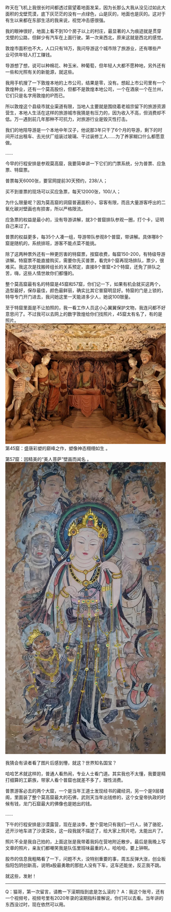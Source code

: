 昨天在飞机上我很长时间都透过窗望着地面发呆，因为长那么大我从没见过如此大面积的戈壁荒漠，底下灰茫茫的没有一点绿色，山是灰的，地面也是灰的。这对于有生以来都在东部生活的我来说，视觉冲击感很强。

我的眼神很好，地面上看不到10个房子以上的村庄，最显著的人为痕迹就是贯穿戈壁的公路，但鲜少有汽车在上面行驶。第一次来西北，原来这就是西北的感觉。

敦煌市面积也不大，人口只有18万，我问导游这个城市除了旅游业，还有哪些产业可供年轻人打工赚钱。

导游想了想，说可以种棉花、种玉米、种葡萄，但年轻人大都不愿种地，另外还有一些和光照有关的新能源，就这些。

我用手机搜了一下敦煌本地的上市公司，结果是零，没有。想起上市公司里有一个敦煌种业，还有一个莫高股份，但都不是敦煌本地公司，一个在酒泉一个在兰州，它们只是名字用敦煌的IP而已。

所以敦煌这个县级市就业渠道有限，当地人主要就是围绕着老祖宗留下的旅游资源营生，本地人生活在这样的旅游城市我猜是有压力的，因为收入不高，但消费却不低。万一遇到前几年那种不可抗力，对旅游行业是毁灭性打击。

我们的地陪导游是一个本地中年汉子，他说那3年只干了6个月的导游，剩下的时间开过出租车、去光伏厂组装过玻璃、干过装修工人……为了养家糊口什么都愿意做。

……

今早的行程安排是参观莫高窟，我要简单讲一下它们的门票系统，分为普票、应急票、特窟票。

普票每天6000张，要官网提前30天预约，238/人；

买不到普票的现场可以买应急票，每天12000张，100/人；

为什么限量呢？因为莫高窟的洞窟普遍面积小，容客有限，而且大量游客呼出的二氧化碳对壁画也有损害，所以严格限流。

应急票的权益是最小的，没有导游讲解，就3个普窟排队参观一圈，打个卡，证明自己来过了。

普票的权益更多，每35个人凑一组，导游带队参观8个普窟，带讲解。具体哪8个窟是随机的，系统排班，游客不能点菜不能挑。

除了这两种票外还有一种更厉害的特窟票，按窟收费，每窟150-200，有特级导游讲解。特窟票不能直接购买，需要你先买普票，看完8个窟再现场排队，票少，很难买。我这次是找搬砖组长的关系预定，直接8个普窟+2个特窟，还免了排队之苦，嗨，这些人情世故你们都懂的。

整个莫高窟最有名的特窟是45窟和57窟，你们记一下，如果有机会就买这两个，造型最好，保存最佳，颜色最鲜丽，确实比其它普窟明显好。特窟的门是上锁的，特导专门开门进去，我问她这里一天能进多少人，她说100限量。

至于特窟里面是不让拍照的，我一看工作人员这小心翼翼保护文物，我连问都不好意思问了。不过我可以去网上的数字敦煌给你们找照片，45窟太有名了，有的是照片。
![莫高窟45窟](./莫高窟45窟.jpg)
第45窟​​：盛唐彩塑的巅峰之作，塑像神态栩栩如生 。

​​第57窟​​：因精美的“美人菩萨”壁画而闻名 。
![莫高窟57窟](./莫高窟57窟.jpg)

我猜会有读者看了图片后感到懵，就这？世界知名国宝？

哈哈艺术就这样的，普通人看热闹，专业人士看门道。其实我也不太懂，我要是精打细算的工薪族，带家人看个普窟也就差不多了，理性消费。

普票游客必去的两个大窟，一个是当年王道士发现经书的藏经洞，另一个是9层楼阁，里面装了整个莫高窟最大的石佛，武则天当年出钱修的，这个女皇帝执政的时候有钱，龙门石窟最大的佛像也是她出的钱。

……

下午的行程安排是沙漠露营，现在是淡季，整个营地只有我们一行人，骑了骆驼，还开沙地车进了沙漠深处，这一段我就不描述了，给大家上照片吧，太能出片了。

照片不全是我自己拍的，上面这张是我带着我妈在营地附近散步。最后是我晚上写文章的照片，亲友们都嘲笑我是队伍里班味最重的人，哈哈哈，要上钟啊。

股市的信息我粗略看了一下，问题不大，没特别重要的事，周五反弹大涨，创业板指阳包阴创新高，说明a股最勇敢的那批人没有下车，这车还能坐，反正我不跳。

就这些，发射！

-----------
Q：猫哥，第一次留言，请教一下滚期指到底是怎么滚的？
A：我这个账号，还有一个视频号，视频号里有2020年录的滚期指科普解说，你们可以去看。当年讲的东西没过时，现在依然可以用。
